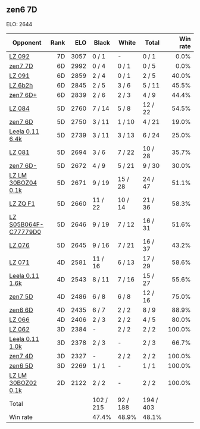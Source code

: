 ## zen6 7D ##

ELO: 2644

Opponent | Rank | ELO | Black | White | Total | Win rate
---------|-----:|----:|-------|-------|-------|-------:
[LZ 092](LZ%20092.md) | 7D | 3057 | 0 / 1 | - | 0 / 1 | 0.0%
[zen7 7D](zen7%207D.md) | 6D | 2992 | 0 / 4 | 0 / 1 | 0 / 5 | 0.0%
[LZ 091](LZ%20091.md) | 6D | 2859 | 2 / 4 | 0 / 1 | 2 / 5 | 40.0%
[LZ 6b2h](LZ%206b2h.md) | 6D | 2845 | 2 / 5 | 3 / 6 | 5 / 11 | 45.5%
[zen7 6D+](zen7%206D+.md) | 6D | 2839 | 2 / 6 | 2 / 3 | 4 / 9 | 44.4%
[LZ 084](LZ%20084.md) | 5D | 2760 | 7 / 14 | 5 / 8 | 12 / 22 | 54.5%
[zen7 6D](zen7%206D.md) | 5D | 2750 | 3 / 11 | 1 / 10 | 4 / 21 | 19.0%
[Leela 0.11 6.4k](Leela%200.11%206.4k.md) | 5D | 2739 | 3 / 11 | 3 / 13 | 6 / 24 | 25.0%
[LZ 081](LZ%20081.md) | 5D | 2694 | 3 / 6 | 7 / 22 | 10 / 28 | 35.7%
[zen7 6D-](zen7%206D-.md) | 5D | 2672 | 4 / 9 | 5 / 21 | 9 / 30 | 30.0%
[LZ LM 30BOZ04 0.1k](LZ%20LM%2030BOZ04%200.1k.md) | 5D | 2671 | 9 / 19 | 15 / 28 | 24 / 47 | 51.1%
[LZ ZQ F1](LZ%20ZQ%20F1.md) | 5D | 2660 | 11 / 22 | 10 / 14 | 21 / 36 | 58.3%
[LZ S05B064F-C77779D0](LZ%20S05B064F-C77779D0.md) | 5D | 2646 | 9 / 19 | 7 / 12 | 16 / 31 | 51.6%
[LZ 076](LZ%20076.md) | 5D | 2645 | 9 / 16 | 7 / 21 | 16 / 37 | 43.2%
[LZ 071](LZ%20071.md) | 4D | 2581 | 11 / 16 | 6 / 13 | 17 / 29 | 58.6%
[Leela 0.11 1.6k](Leela%200.11%201.6k.md) | 4D | 2543 | 8 / 11 | 7 / 16 | 15 / 27 | 55.6%
[zen7 5D](zen7%205D.md) | 4D | 2486 | 6 / 8 | 6 / 8 | 12 / 16 | 75.0%
[zen6 6D](zen6%206D.md) | 4D | 2435 | 6 / 7 | 2 / 2 | 8 / 9 | 88.9%
[LZ 066](LZ%20066.md) | 4D | 2406 | 2 / 3 | 2 / 2 | 4 / 5 | 80.0%
[LZ 062](LZ%20062.md) | 3D | 2384 | - | 2 / 2 | 2 / 2 | 100.0%
[Leela 0.11 1.0k](Leela%200.11%201.0k.md) | 3D | 2378 | 2 / 3 | - | 2 / 3 | 66.7%
[zen7 4D](zen7%204D.md) | 3D | 2327 | - | 2 / 2 | 2 / 2 | 100.0%
[zen6 5D](zen6%205D.md) | 3D | 2269 | 1 / 1 | - | 1 / 1 | 100.0%
[LZ LM 30BOZ02 0.1k](LZ%20LM%2030BOZ02%200.1k.md) | 2D | 2122 | 2 / 2 | - | 2 / 2 | 100.0%
Total | | | 102 / 215 | 92 / 188 | 194 / 403 | 
Win rate| | | 47.4% | 48.9% | 48.1% | 
